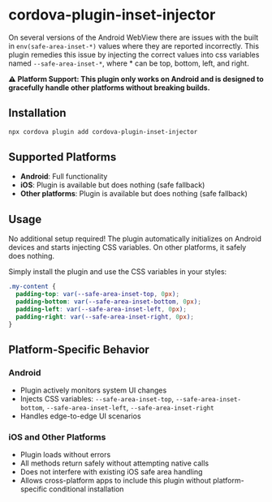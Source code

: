 # cordova-plugin-inset-injector

On several versions of the Android WebView there are issues with the built in `env(safe-area-inset-*)` values where they are reported incorrectly. This plugin remedies this issue by injecting the correct values into css variables named `--safe-area-inset-*`, where * can be top, bottom, left, and right.

**⚠️ Platform Support: This plugin only works on Android and is designed to gracefully handle other platforms without breaking builds.**

## Installation

```bash
npx cordova plugin add cordova-plugin-inset-injector
```

## Supported Platforms

- **Android**: Full functionality
- **iOS**: Plugin is available but does nothing (safe fallback)
- **Other platforms**: Plugin is available but does nothing (safe fallback)

## Usage

No additional setup required! The plugin automatically initializes on Android devices and starts injecting CSS variables. On other platforms, it safely does nothing.

Simply install the plugin and use the CSS variables in your styles:

```css
.my-content {
  padding-top: var(--safe-area-inset-top, 0px);
  padding-bottom: var(--safe-area-inset-bottom, 0px);
  padding-left: var(--safe-area-inset-left, 0px);
  padding-right: var(--safe-area-inset-right, 0px);
}
```

## Platform-Specific Behavior

### Android
- Plugin actively monitors system UI changes
- Injects CSS variables: `--safe-area-inset-top`, `--safe-area-inset-bottom`, `--safe-area-inset-left`, `--safe-area-inset-right`
- Handles edge-to-edge UI scenarios

### iOS and Other Platforms
- Plugin loads without errors
- All methods return safely without attempting native calls
- Does not interfere with existing iOS safe area handling
- Allows cross-platform apps to include this plugin without platform-specific conditional installation